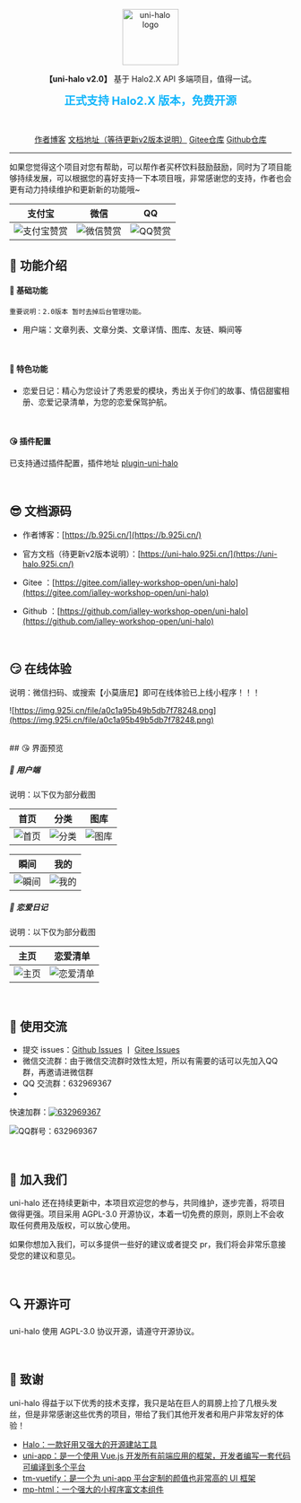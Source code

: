 <p align="center">
    <a href="https://uni-halo.925i.cn" target="_blank" rel="noopener noreferrer">
        <img width="100" src="https://b.925i.cn/uni_halo/uni_halo_logo.png" alt="uni-halo logo" />
    </a>
</p>

<p align="center"><b>【uni-halo v2.0】</b> 基于 Halo2.X API 多端项目，值得一试。</p>

<p align="center"><b style="font-size: 20px;color: #10B5FB">正式支持 Halo2.X 版本，免费开源</b></p>

<br />
<p align="center">
	<a href="https://b.925i.cn">作者博客</a>
	<a href="https://uni-halo.925i.cn">文档地址（等待更新v2版本说明）</a>
	<a href="https://gitee.com/ialley-workshop-open/uni-halo">Gitee仓库</a>
	<a href="https://github.com/ialley-workshop-open/uni-halo">Github仓库</a>
</p>

---

如果您觉得这个项目对您有帮助，可以帮作者买杯饮料鼓励鼓励，同时为了项目能够持续发展，可以根据您的喜好支持一下本项目哦，非常感谢您的支持，作者也会更有动力持续维护和更新新的功能哦~

|                支付宝												                 |                微信												                 |                QQ												                 |
|:----------------------------------------------:|:---------------------------------------------:|:---------------------------------------------:|
| ![支付宝赞赏](https://b.925i.cn/skm/zf_zfb_skm.png) | ![微信赞赏](https://b.925i.cn/skm/zf_wx_zsm.png)	 | ![QQ赞赏](https://b.925i.cn/skm/zf_qq_skm.png)	 |


## 🧐 功能介绍

#### 🍻 基础功能

`重要说明：2.0版本 暂时去掉后台管理功能。`

- 用户端：文章列表、文章分类、文章详情、图库、友链、瞬间等

<br/>

#### 💞 特色功能

- 恋爱日记：精心为您设计了秀恩爱的模块，秀出关于你们的故事、情侣甜蜜相册、恋爱记录清单，为您的恋爱保驾护航。

<br/>

#### 😘 插件配置

已支持通过插件配置，插件地址 [plugin-uni-halo](https://github.com/ialley-workshop-open/plugin-uni-halo)

<br/>

## 😎 文档源码

- 作者博客：[https://b.925i.cn/](https://b.925i.cn/)
- 官方文档（待更新v2版本说明）：[https://uni-halo.925i.cn/](https://uni-halo.925i.cn/)
- Gitee ：[https://gitee.com/ialley-workshop-open/uni-halo](https://gitee.com/ialley-workshop-open/uni-halo)
- Github ：[https://github.com/ialley-workshop-open/uni-halo](https://github.com/ialley-workshop-open/uni-halo)

  <br/>

## 😏 在线体验

说明：微信扫码、或搜索【小莫唐尼】即可在线体验已上线小程序！！！

![https://img.925i.cn/file/a0c1a95b49b5db7f78248.png](https://img.925i.cn/file/a0c1a95b49b5db7f78248.png)

<br/>
## 😘 界面预览

##### 📱 用户端

说明：以下仅为部分截图

|首页|分类|图库|
|:--:|:--:|:--:|
|![首页](https://blog.925i.cn/upload/39789CF4434C9CD6A6289D7209AF6EEF.jpg)|![分类](https://blog.925i.cn/upload/19CB6B66F40200045B6F572A9C28C5E8.jpg)|![图库](https://blog.925i.cn/upload/464F22FDB216CE802653A5F03BE34351.jpg)|

|瞬间|我的|
|:--:|:--:|
|![瞬间](https://blog.925i.cn/upload/41EE8ADBFAE709A483A6E5F814C6A6E4.jpg)|![我的](https://blog.925i.cn/upload/9AEFE8DA4671A3C7F20F76FF3F9D15C9.jpg)|


##### 📱 恋爱日记

说明：以下仅为部分截图

|主页|恋爱清单|
|:--:|:--:|
|![主页](https://uni-halo.925i.cn/assets/love_001.6bf8b4e9.jpg)|![恋爱清单](https://uni-halo.925i.cn/assets/love_002.a08bd8d6.jpg)|
<br/>

## 🙋 使用交流

- 提交 issues：[Github Issues](https://github.com/ialley-workshop-open/uni-halo/issues)
  丨 [Gitee Issues](https://gitee.com/ialley-workshop-open/uni-halo/issues)
- 微信交流群：由于微信交流群时效性太短，所以有需要的话可以先加入QQ群，再邀请进微信群
- QQ 交流群：632969367
-
快速加群：[![632969367](https://pub.idqqimg.com/wpa/images/group.png)](https://qm.qq.com/cgi-bin/qm/qr?k=cuam7lhrB_vHuvjw2mzUO1sOKdF9KRyM&jump_from=webapi&authKey=d6bJhNaqupTTfoMDWDIeYUTAs44Ax7p64SsM/5NRtFhXE09YexDO15Izuyth6XAi)

![QQ群号：632969367](https://img.925i.cn/file/b83b9e79695779c4344f3.png)

<br/>

## 🎉 加入我们

uni-halo 还在持续更新中，本项目欢迎您的参与，共同维护，逐步完善，将项目做得更强。项目采用 AGPL-3.0 开源协议，本着一切免费的原则，原则上不会收取任何费用及版权，可以放心使用。

如果你想加入我们，可以多提供一些好的建议或者提交 pr，我们将会非常乐意接受您的建议和意见。

<br/>

## 🔍 开源许可

uni-halo 使用 AGPL-3.0 协议开源，请遵守开源协议。

<br/>

## 🙋 致谢

uni-halo 得益于以下优秀的技术支撑，我只是站在巨人的肩膀上捡了几根头发丝，但是非常感谢这些优秀的项目，带给了我们其他开发者和用户非常友好的体验！

- [Halo：一款好用又强大的开源建站工具](https://halo.run/)
- [uni-app：是一个使用 Vue.js 开发所有前端应用的框架，开发者编写一套代码可编译到多个平台](https://uniapp.dcloud.net.cn/)
- [tm-vuetify：是一个为 uni-app 平台定制的颜值也非常高的 UI 框架](https://www.jx2d.cn/)
- [mp-html：一个强大的小程序富文本组件](https://jin-yufeng.gitee.io/mp-html/#/)
